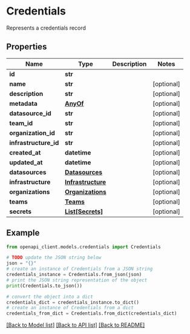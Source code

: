 # Credentials

Represents a credentials record

## Properties

Name | Type | Description | Notes
------------ | ------------- | ------------- | -------------
**id** | **str** |  | 
**name** | **str** |  | [optional] 
**description** | **str** |  | [optional] 
**metadata** | [**AnyOf**](AnyOf.md) |  | [optional] 
**datasource_id** | **str** |  | [optional] 
**team_id** | **str** |  | [optional] 
**organization_id** | **str** |  | [optional] 
**infrastructure_id** | **str** |  | [optional] 
**created_at** | **datetime** |  | [optional] 
**updated_at** | **datetime** |  | [optional] 
**datasources** | [**Datasources**](Datasources.md) |  | [optional] 
**infrastructure** | [**Infrastructure**](Infrastructure.md) |  | [optional] 
**organizations** | [**Organizations**](Organizations.md) |  | [optional] 
**teams** | [**Teams**](Teams.md) |  | [optional] 
**secrets** | [**List[Secrets]**](Secrets.md) |  | [optional] 

## Example

```python
from openapi_client.models.credentials import Credentials

# TODO update the JSON string below
json = "{}"
# create an instance of Credentials from a JSON string
credentials_instance = Credentials.from_json(json)
# print the JSON string representation of the object
print(Credentials.to_json())

# convert the object into a dict
credentials_dict = credentials_instance.to_dict()
# create an instance of Credentials from a dict
credentials_from_dict = Credentials.from_dict(credentials_dict)
```
[[Back to Model list]](../README.md#documentation-for-models) [[Back to API list]](../README.md#documentation-for-api-endpoints) [[Back to README]](../README.md)


